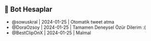 ## 🤖 Bot Hesaplar
- @sowuskral | 2024-01-25 | Otomatik tweet atma
- @DoraOzsoy | 2024-01-25 | Tamamen Deneysel Özür Dilerim :(
- @BestClipOnX | 2024-01-25 | Malmal
